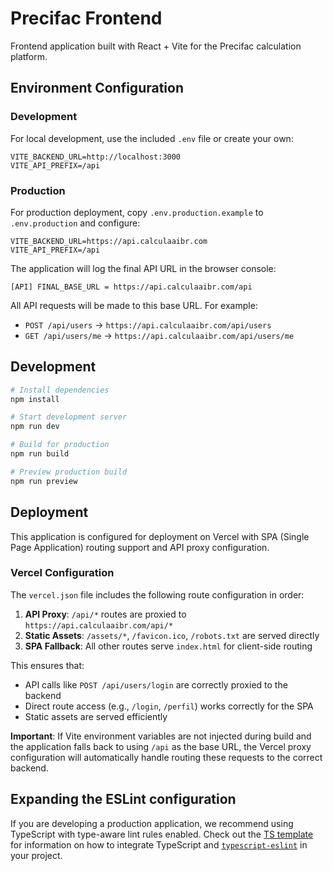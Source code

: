 # Precifac Frontend

Frontend application built with React + Vite for the Precifac calculation platform.

## Environment Configuration

### Development
For local development, use the included `.env` file or create your own:

```env
VITE_BACKEND_URL=http://localhost:3000
VITE_API_PREFIX=/api
```

### Production
For production deployment, copy `.env.production.example` to `.env.production` and configure:

```env
VITE_BACKEND_URL=https://api.calculaaibr.com
VITE_API_PREFIX=/api
```

The application will log the final API URL in the browser console:
```
[API] FINAL_BASE_URL = https://api.calculaaibr.com/api
```

All API requests will be made to this base URL. For example:
- `POST /api/users` → `https://api.calculaaibr.com/api/users`
- `GET /api/users/me` → `https://api.calculaaibr.com/api/users/me`

## Development

```bash
# Install dependencies
npm install

# Start development server
npm run dev

# Build for production
npm run build

# Preview production build
npm run preview
```

## Deployment

This application is configured for deployment on Vercel with SPA (Single Page Application) routing support and API proxy configuration.

### Vercel Configuration

The `vercel.json` file includes the following route configuration in order:

1. **API Proxy**: `/api/*` routes are proxied to `https://api.calculaaibr.com/api/*`
2. **Static Assets**: `/assets/*`, `/favicon.ico`, `/robots.txt` are served directly
3. **SPA Fallback**: All other routes serve `index.html` for client-side routing

This ensures that:
- API calls like `POST /api/users/login` are correctly proxied to the backend
- Direct route access (e.g., `/login`, `/perfil`) works correctly for the SPA
- Static assets are served efficiently

**Important**: If Vite environment variables are not injected during build and the application falls back to using `/api` as the base URL, the Vercel proxy configuration will automatically handle routing these requests to the correct backend.

## Expanding the ESLint configuration

If you are developing a production application, we recommend using TypeScript with type-aware lint rules enabled. Check out the [TS template](https://github.com/vitejs/vite/tree/main/packages/create-vite/template-react-ts) for information on how to integrate TypeScript and [`typescript-eslint`](https://typescript-eslint.io) in your project.
